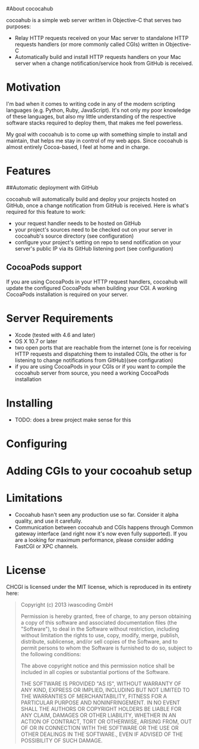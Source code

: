 #About cococahub

cocoahub is a simple web server written in Objective-C that serves two purposes:

* Relay HTTP requests received on your Mac server to standalone HTTP requests handlers (or more commonly called CGIs) written in Objective-C 
* Automatically build and install HTTP requests handlers on your Mac server when a change notification/service hook from GitHub is received.

# Motivation

I'm bad when it comes to writing code in any of the modern scripting languages (e.g. Python, Ruby, JavaScript). It's not only my poor knowledge of these languages, but also my little understanding of the respective software stacks required to deploy them, that makes me feel powerless.

My goal with cocoahub is to come up with something simple to install and maintain, that helps me stay in control of my web apps. Since cocoahub is almost entirely Cocoa-based, I feel at home and in charge.

# Features

##Automatic deployment with GitHub

cocoahub will automatically build and deploy your projects hosted on GitHub, once a change notification from GitHub is received. Here is what's required for this feature to work:

* your request handler needs to be hosted on GitHub
* your project's sources need to be checked out on your server in cocoahub's source directory (see configuration)
* configure your project's setting on repo to send notification on your server's public IP via its GitHub listening port (see configuration) 


## CocoaPods support

If you are using CocoaPods in your HTTP request handlers, cocoahub will update the configured CocoaPods when building your CGI. A working CocoaPods installation is required on your server.

# Server Requirements

* Xcode (tested with 4.6 and later)
* OS X 10.7 or later
* two open ports that are reachable from the internet (one is for receiving HTTP requests and dispatching them to installed CGIs, the other is for listening to change notifications from GitHub)(see configuration)
* if you are using CocoaPods in your CGIs or if you want to compile the cocoahub server from source, you need a working CocoaPods installation

# Installing

* TODO: does a brew project make sense for this

# Configuring


# Adding CGIs to your cocoahub setup

# Limitations

* Cocoahub hasn't seen any production use so far. Consider it alpha quality, and use it carefully.
* Communication between cocoahub and CGIs happens through Common gateway interface (and right now it's now even fully supported). If you are a looking for maximum performance, please consider adding FastCGI or XPC channels.  

# License

CHCGI is licensed under the MIT license, which is reproduced in its entirety here:

>Copyright (c) 2013 iwascoding GmbH
>
>Permission is hereby granted, free of charge, to any person obtaining a copy
>of this software and associated documentation files (the "Software"), to deal
>in the Software without restriction, including without limitation the rights
>to use, copy, modify, merge, publish, distribute, sublicense, and/or sell
>copies of the Software, and to permit persons to whom the Software is
>furnished to do so, subject to the following conditions:
>
>The above copyright notice and this permission notice shall be included in
>all copies or substantial portions of the Software.
>
>THE SOFTWARE IS PROVIDED "AS IS", WITHOUT WARRANTY OF ANY KIND, EXPRESS OR
>IMPLIED, INCLUDING BUT NOT LIMITED TO THE WARRANTIES OF MERCHANTABILITY,
>FITNESS FOR A PARTICULAR PURPOSE AND NONINFRINGEMENT. IN NO EVENT SHALL THE
>AUTHORS OR COPYRIGHT HOLDERS BE LIABLE FOR ANY CLAIM, DAMAGES OR OTHER
>LIABILITY, WHETHER IN AN ACTION OF CONTRACT, TORT OR OTHERWISE, ARISING FROM,
>OUT OF OR IN CONNECTION WITH THE SOFTWARE OR THE USE OR OTHER DEALINGS IN
>THE SOFTWARE., EVEN IF ADVISED OF THE POSSIBILITY OF SUCH DAMAGE.